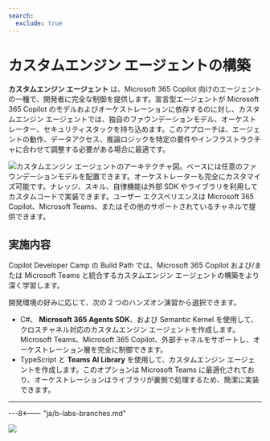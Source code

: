 ```yaml
---
search:
  exclude: true
---
```

# カスタムエンジン エージェントの構築

**カスタムエンジン エージェント** は、Microsoft 365 Copilot 向けのエージェントの一種で、開発者に完全な制御を提供します。宣言型エージェントが Microsoft 365 Copilot のモデルおよびオーケストレーションに依存するのに対し、カスタムエンジン エージェントでは、独自のファウンデーションモデル、オーケストレーター、セキュリティスタックを持ち込めます。このアプローチは、エージェントの動作、データアクセス、推論ロジックを特定の要件やインフラストラクチャに合わせて調整する必要がある場合に最適です。

![カスタムエンジン エージェントのアーキテクチャ図。ベースには任意のファウンデーションモデルを配置できます。オーケストレーターも完全にカスタマイズ可能です。ナレッジ、スキル、自律機能は外部 SDK やライブラリを利用してカスタムコードで実装できます。ユーザー エクスペリエンスは Microsoft 365 Copilot、Microsoft Teams、またはその他のサポートされているチャネルで提供できます。](../../assets/images/m365-custom-engine-agent.png)

## 実施内容

Copilot Developer Camp の Build Path では、Microsoft 365 Copilot および/または Microsoft Teams と統合するカスタムエンジン エージェントの構築をより深く学習します。

開発環境の好みに応じて、次の 2 つのハンズオン演習から選択できます。

* C#、 **Microsoft 365 Agents SDK**、および Semantic Kernel を使用して、クロスチャネル対応のカスタムエンジン エージェントを作成します。Microsoft Teams、Microsoft 365 Copilot、外部チャネルをサポートし、オーケストレーション層を完全に制御できます。
* TypeScript と **Teams AI Library** を使用して、カスタムエンジン エージェントを作成します。このオプションは Microsoft Teams に最適化されており、オーケストレーションはライブラリが裏側で処理するため、簡潔に実装できます。

---

---8<--- "ja/b-labs-branches.md"

<img src="https://m365-visitor-stats.azurewebsites.net/copilot-camp/custom-engine/index" />